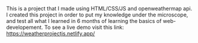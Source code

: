 This is a project that I made using HTML/CSS/JS and openweathermap api.
I created this project in order to put my knowledge under the microscope, and test all what I learned in 6 months of learning the basics of web-developement.
To see a live demo visit this link: https://weatherprojectjs.netlify.app/
